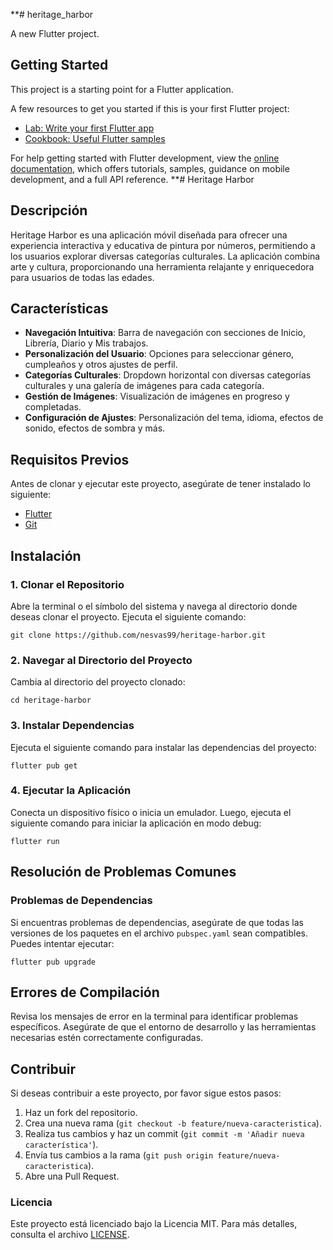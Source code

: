 **# heritage_harbor

A new Flutter project.

## Getting Started

This project is a starting point for a Flutter application.

A few resources to get you started if this is your first Flutter project:

- [Lab: Write your first Flutter app](https://docs.flutter.dev/get-started/codelab)
- [Cookbook: Useful Flutter samples](https://docs.flutter.dev/cookbook)

For help getting started with Flutter development, view the
[online documentation](https://docs.flutter.dev/), which offers tutorials,
samples, guidance on mobile development, and a full API reference.
**# Heritage Harbor
## Descripción
Heritage Harbor es una aplicación móvil diseñada para ofrecer una experiencia interactiva y educativa de pintura por números, permitiendo a los usuarios explorar diversas categorías culturales. La aplicación combina arte y cultura, proporcionando una herramienta relajante y enriquecedora para usuarios de todas las edades.
## Características
- **Navegación Intuitiva**: Barra de navegación con secciones de Inicio, Librería, Diario y Mis trabajos.
- **Personalización del Usuario**: Opciones para seleccionar género, cumpleaños y otros ajustes de perfil.
- **Categorías Culturales**: Dropdown horizontal con diversas categorías culturales y una galería de imágenes para cada categoría.
- **Gestión de Imágenes**: Visualización de imágenes en progreso y completadas.
- **Configuración de Ajustes**: Personalización del tema, idioma, efectos de sonido, efectos de sombra y más.
## Requisitos Previos
Antes de clonar y ejecutar este proyecto, asegúrate de tener instalado lo siguiente:
- [Flutter](https://flutter.dev/docs/get-started/install)
- [Git](https://git-scm.com/)
## Instalación
### 1. Clonar el Repositorio
Abre la terminal o el símbolo del sistema y navega al directorio donde deseas clonar el proyecto. Ejecuta el siguiente comando:
```
git clone https://github.com/nesvas99/heritage-harbor.git
```
### 2. Navegar al Directorio del Proyecto
Cambia al directorio del proyecto clonado:
```
cd heritage-harbor
```
### 3. Instalar Dependencias
Ejecuta el siguiente comando para instalar las dependencias del proyecto:
```
flutter pub get
```
### 4. Ejecutar la Aplicación
Conecta un dispositivo físico o inicia un emulador. Luego, ejecuta el siguiente comando para iniciar la aplicación en modo debug:
```
flutter run
```
## Resolución de Problemas Comunes
### Problemas de Dependencias
Si encuentras problemas de dependencias, asegúrate de que todas las versiones de los paquetes en el archivo ```pubspec.yaml``` sean compatibles. Puedes intentar ejecutar:
```
flutter pub upgrade
```
## Errores de Compilación
Revisa los mensajes de error en la terminal para identificar problemas específicos. Asegúrate de que el entorno de desarrollo y las herramientas necesarias estén correctamente configuradas.
## Contribuir
Si deseas contribuir a este proyecto, por favor sigue estos pasos:
1. Haz un fork del repositorio.
2. Crea una nueva rama (```git checkout -b feature/nueva-caracteristica```).
3. Realiza tus cambios y haz un commit (```git commit -m 'Añadir nueva característica'```).
4. Envía tus cambios a la rama (```git push origin feature/nueva-caracteristica```).
5. Abre una Pull Request.
### Licencia
Este proyecto está licenciado bajo la Licencia MIT. Para más detalles, consulta el archivo [LICENSE]([URL](https://github.com/nesvas99/heritage-harbor/blob/main/LICENSE.md)).

